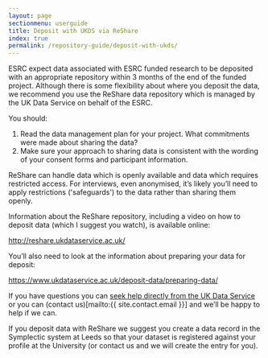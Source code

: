```yaml
---
layout: page
sectionmenu: userguide
title: Deposit with UKDS via ReShare
index: true
permalink: /repository-guide/deposit-with-ukds/
---
```


ESRC expect data associated with ESRC funded research to be deposited with an appropriate repository within 3 months of the end of the funded project. Although there is some flexibility about where you deposit the data, we recommend you use the ReShare data repository which is managed by the UK Data Service on behalf of the ESRC.  

You should: 
 
1. Read the data management plan for your project. What commitments were made about sharing the data? 
2. Make sure your approach to sharing data is consistent with the wording of your consent forms and participant information.  

ReShare can handle data which is openly available and data which requires restricted access. For interviews, even anonymised, it’s likely you’ll need to apply restrictions ('safeguards') to the data rather than sharing them openly. 
 
Information about the ReShare repository, including a video on how to deposit data (which I suggest you watch), is available online:  

<http://reshare.ukdataservice.ac.uk/>
 
You’ll also need to look at the information about preparing your data for deposit: 

<https://www.ukdataservice.ac.uk/deposit-data/preparing-data/>
 
If you have questions you can [seek help directly from the UK Data Service](https://www.ukdataservice.ac.uk/help/get-in-touch.aspx) or you can (contact us)[mailto:{{ site.contact.email }}] and we’ll be happy to help if we can. 
 
If you deposit data with ReShare we suggest you create a data record in the Symplectic system at Leeds so that your dataset is registered against your profile at the University (or contact us and we will create the entry for you).